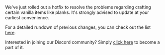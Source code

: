 We've just rolled out a hotfix to resolve the problems regarding crafting certain vanilla items like planks. It's strongly advised to update at your earliest convenience.

For a detailed rundown of previous changes, you can check out the list [here](https://github.com/AMPZNetwork/All-The-Forge/blob/main/PatchNotes/ATFG10.md#version-108-march-19th-2024).

Interested in joining our Discord community? Simply [click here](https://discord.ampznetwork.com) to become a part of it.

